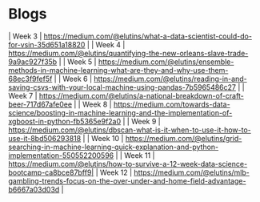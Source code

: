 # Blogs

| Week 3        | https://medium.com/@elutins/what-a-data-scientist-could-do-for-vsin-35d651a18820 |
| Week 4        | https://medium.com/@elutins/quantifying-the-new-orleans-slave-trade-9a9ac927f35b |
| Week 5        | https://medium.com/@elutins/ensemble-methods-in-machine-learning-what-are-they-and-why-use-them-68ec3f9fef5f |
| Week 6        | https://medium.com/@elutins/reading-in-and-saving-csvs-with-your-local-machine-using-pandas-7b5965486c27 |
| Week 7        | https://medium.com/@elutins/a-national-breakdown-of-craft-beer-717d67afe0ee |
| Week 8        | https://medium.com/towards-data-science/boosting-in-machine-learning-and-the-implementation-of-xgboost-in-python-fb5365e9f2a0 |
| Week 9        | https://medium.com/@elutins/dbscan-what-is-it-when-to-use-it-how-to-use-it-8bd506293818 |
| Week 10       | https://medium.com/@elutins/grid-searching-in-machine-learning-quick-explanation-and-python-implementation-550552200596 |
| Week 11       | https://medium.com/@elutins/how-to-survive-a-12-week-data-science-bootcamp-ca8bce87bff9|
| Week 12       | https://medium.com/@elutins/mlb-gambling-trends-focus-on-the-over-under-and-home-field-advantage-b6667a03d03d					|

